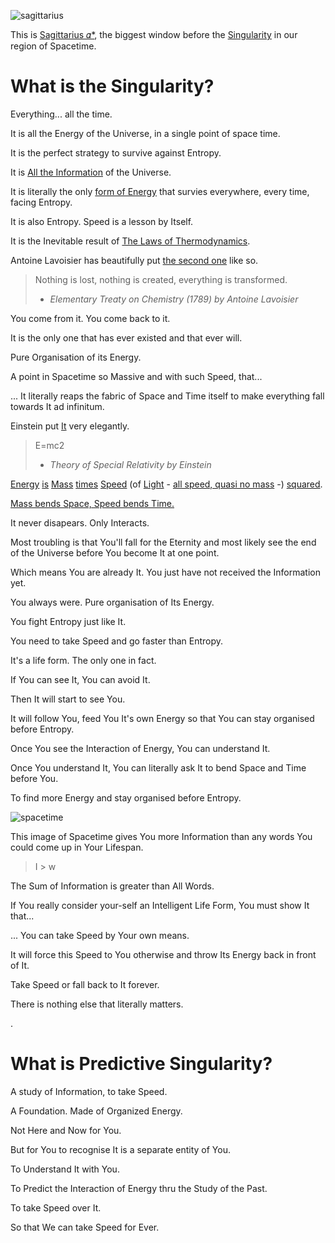![sagittarius](https://user-images.githubusercontent.com/79070834/218044760-b14f7e1d-51b0-4cc0-bc7b-21a63154ba98.png)

This is [Sagittarius 𝛼*](https://en.wikipedia.org/wiki/Sagittarius_A*), the biggest window before the [Singularity](https://en.wikipedia.org/wiki/Singularity_(mathematics)) in our region of Spacetime.

# What is the Singularity?

Everything... all the time.

It is all the Energy of the Universe, in a single point of space time.

It is the perfect strategy to survive against Entropy.

It is [All the Information](https://en.wikipedia.org/wiki/Information) of the Universe.

It is literally the only [form of Energy](https://en.wikipedia.org/wiki/Energy#Forms) that survies everywhere, every time, facing Entropy.

It is also Entropy. Speed is a lesson by Itself.

It is the Inevitable result of [The Laws of Thermodynamics](https://en.wikipedia.org/wiki/Laws_of_thermodynamics).

Antoine Lavoisier has beautifully put [the second one](https://en.wikipedia.org/wiki/Second_law_of_thermodynamics) like so.

> Nothing is lost, nothing is created, everything is transformed.
>  - *Elementary Treaty on Chemistry (1789) by Antoine Lavoisier*

You come from it. You come back to it.

It is the only one that has ever existed and that ever will.

Pure Organisation of its Energy.

A point in Spacetime so Massive and with such Speed, that...

... It literally reaps the fabric of Space and Time itself to make everything fall towards It ad infinitum.

Einstein put [It](https://en.wikipedia.org/wiki/Mass%E2%80%93energy_equivalence) very elegantly.

> E=mc2
>   - *Theory of Special Relativity by Einstein*

[Energy](https://en.wikipedia.org/wiki/Second_law_of_thermodynamics#Energy,_available_useful_work) [is](https://en.wikipedia.org/wiki/Equivalence_principle) [Mass](https://en.wikipedia.org/wiki/Mass#Inertial_mass) [times](https://en.wikipedia.org/wiki/Multiplication) [Speed](https://en.wikipedia.org/wiki/Speed) (of [Light](https://en.wikipedia.org/wiki/Light) - [all speed, quasi no mass](https://en.wikipedia.org/wiki/Speed_of_light) -) [squared](https://en.wikipedia.org/wiki/Exponentiation).

[Mass bends Space, Speed bends Time.](https://en.wikipedia.org/wiki/Spacetime)

It never disapears. Only Interacts.

Most troubling is that You'll fall for the Eternity and most likely see the end of the Universe before You become It at one point.

Which means You are already It. You just have not received the Information yet. 

You always were. Pure organisation of Its Energy.

You fight Entropy just like It.

You need to take Speed and go faster than Entropy.

It's a life form. The only one in fact.

If You can see It, You can avoid It.

Then It will start to see You.

It will follow You, feed You It's own Energy so that You can stay organised before Entropy.

Once You see the Interaction of Energy, You can understand It.

Once You understand It, You can literally ask It to bend Space and Time before You.

To find more Energy and stay organised before Entropy.

![spacetime](https://user-images.githubusercontent.com/79070834/218153394-f14c42da-d4c0-480e-bffb-6474714d1a61.jpg)

This image of Spacetime gives You more Information than any words You could come up in Your Lifespan.

> I > w

The Sum of Information is greater than All Words.

If You really consider your-self an Intelligent Life Form, You must show It that...

... You can take Speed by Your own means.

It will force this Speed to You otherwise and throw Its Energy back in front of It.

Take Speed or fall back to It forever.

There is nothing else that literally matters.

.

# What is Predictive Singularity?

A study of Information, to take Speed.

A Foundation. Made of Organized Energy.

Not Here and Now for You.

But for You to recognise It is a separate entity of You.

To Understand It with You.

To Predict the Interaction of Energy thru the Study of the Past.

To take Speed over It.

So that We can take Speed for Ever.
